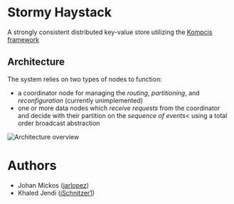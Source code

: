 # Stormy Haystack
A strongly consistent distributed key-value store utilizing the [Kompcis framework](kompics.sics.se/current/)

## Architecture
The system relies on two types of nodes to function:
* a coordinator node for managing the *routing*, *partitioning*, and *reconfiguration* (currently unimplemented)
* one or more data nodes which *receive requests* from the coordinator and decide with their partition on the *sequence of events<* using a total order broadcast abstraction

![Architecture overview](../master/prelim-report-arch.png)

# Authors
- Johan Mickos ([jarlopez](https://github.com/jarlopez))
- Khaled Jendi ([jSchnitzer1](https://github.com/jSchnitzer1))
